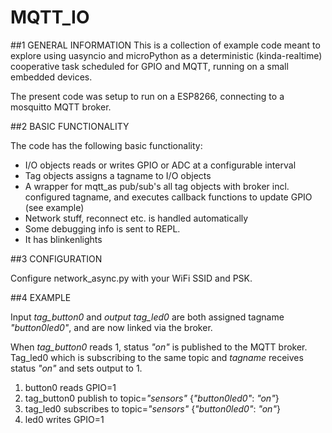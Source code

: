 # MQTT_IO 


##1 GENERAL INFORMATION
This is a collection of example code meant to explore using uasyncio and microPython 
as a deterministic (kinda-realtime) cooperative task scheduled for GPIO and MQTT, running 
on a small embedded devices.

The present code was setup to run on a ESP8266, connecting to a mosquitto MQTT broker. 

##2 BASIC FUNCTIONALITY

The code has the following basic functionality:

-   I/O objects reads or writes GPIO or ADC at a configurable interval
-   Tag objects assigns a tagname to I/O objects  
-   A wrapper for mqtt_as pub/sub's all tag objects with broker incl. configured 
    tagname, and executes callback functions to update GPIO (see example)   
-   Network stuff, reconnect etc. is handled automatically
-   Some debugging info is sent to REPL.
-   It has blinkenlights

##3 CONFIGURATION

Configure network_async.py with your WiFi SSID and PSK.

##4 EXAMPLE


Input *tag_button0* and *output tag_led0* are both assigned tagname *"button0led0"*, and are now linked via the broker.

When *tag_button0* reads 1, status *"on"* is published to the MQTT broker. 
Tag_led0 which is subscribing to the same topic and *tagname* receives status *"on"* and sets output to 1.
 
1) button0 reads GPIO=1
2) tag_button0 publish to topic=*"sensors"* {*"button0led0"*: *"on"*}
3) tag_led0 subscribes to topic=*"sensors"* {*"button0led0"*: *"on"*}
4) led0 writes GPIO=1
